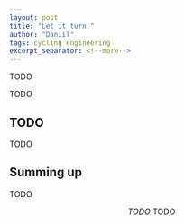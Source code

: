 ```yaml
---
layout: post
title: "Let it turn!"
author: "Daniil"
tags: cycling engineering
excerpt_separator: <!--more-->
---
```


TODO

<!--more-->

TODO

## TODO

TODO

## Summing up

TODO

<center><em>TODO
</em> TODO</center>
